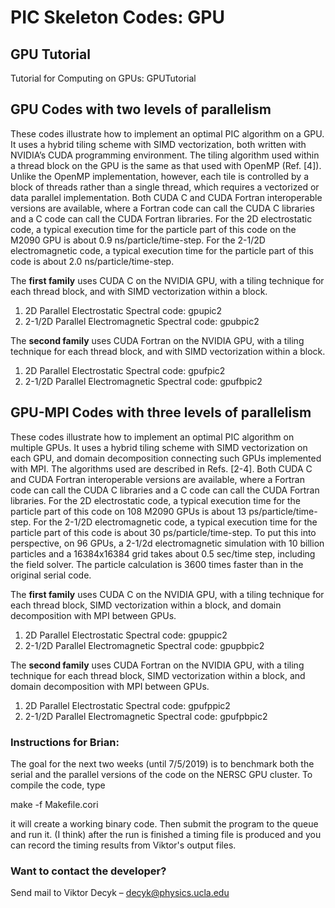 # PIC Skeleton Codes:  GPU

## GPU Tutorial

Tutorial for Computing on GPUs: GPUTutorial



## GPU Codes with two levels of parallelism

These codes illustrate how to implement an optimal PIC algorithm on a GPU. It uses a hybrid tiling scheme with SIMD vectorization, both written with NVIDIA’s CUDA programming environment. The tiling algorithm used within a thread block on the GPU is the same as that used with OpenMP (Ref. [4]). Unlike the OpenMP implementation, however, each tile is controlled by a block of threads rather than a single thread, which requires a vectorized or data parallel implementation. Both CUDA C and CUDA Fortran interoperable versions are available, where a Fortran code can call the CUDA C libraries and a C code can call the CUDA Fortran libraries. For the 2D electrostatic code, a typical execution time for the particle part of this code on the M2090 GPU is about 0.9 ns/particle/time-step. For the 2-1/2D electromagnetic code, a typical execution time for the particle part of this code is about 2.0 ns/particle/time-step.

 

The __first family__ uses CUDA C on the NVIDIA GPU, with a tiling technique for each thread block, and with SIMD vectorization within a block.

1. 2D Parallel Electrostatic Spectral code:  gpupic2
2. 2-1/2D Parallel Electromagnetic Spectral code:  gpubpic2

The __second family__ uses CUDA Fortran on the NVIDIA GPU, with a tiling technique for each thread block, and with SIMD vectorization within a block.

1. 2D Parallel Electrostatic Spectral code:  gpufpic2
2. 2-1/2D Parallel Electromagnetic Spectral code:  gpufbpic2



## GPU-MPI Codes with three levels of parallelism

These codes illustrate how to implement an optimal PIC algorithm on multiple GPUs. It uses a hybrid tiling scheme with SIMD vectorization on each GPU, and domain decomposition connecting such GPUs implemented with MPI. The algorithms used are described in Refs. [2-4]. Both CUDA C and CUDA Fortran interoperable versions are available, where a Fortran code can call the CUDA C libraries and a C code can call the CUDA Fortran libraries. For the 2D electrostatic code, a typical execution time for the particle part of this code on 108 M2090 GPUs is about 13 ps/particle/time-step. For the 2-1/2D electromagnetic code, a typical execution time for the particle part of this code is about 30 ps/particle/time-step. To put this into perspective, on 96 GPUs, a 2-1/2d electromagnetic simulation with 10 billion particles and a 16384x16384 grid takes about 0.5 sec/time step, including the field solver. The particle calculation is 3600 times faster than in the original serial code.



The __first family__ uses CUDA C on the NVIDIA GPU, with a tiling technique for each thread block, SIMD vectorization within a block, and domain decomposition with MPI between GPUs.

1. 2D Parallel Electrostatic Spectral code:  gpuppic2
2. 2-1/2D Parallel Electromagnetic Spectral code:  gpupbpic2

The __second family__ uses CUDA Fortran on the NVIDIA GPU, with a tiling technique for each thread block, SIMD vectorization within a block, and domain decomposition with MPI between GPUs.

1. 2D Parallel Electrostatic Spectral code:  gpufppic2
2. 2-1/2D Parallel Electromagnetic Spectral code:  gpufpbpic2

### Instructions for Brian:

The goal for the next two weeks (until 7/5/2019) is to benchmark both the serial and the parallel versions of the code on the NERSC GPU cluster.  To compile the code, type

make -f Makefile.cori

it will create a working binary code.  Then submit the program to the queue and run it.  (I think) after the run is finished a timing file is produced and you can record the timing results from Viktor's output files.




### Want to contact the developer?

Send mail to Viktor Decyk – decyk@physics.ucla.edu 


